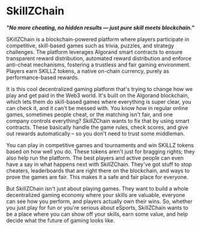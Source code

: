 # SkillZChain
*****"No more cheating, no hidden results — just pure skill meets blockchain."*****

SKillZChain is a blockchain-powered platform where players participate in competitive, skill-based games such as trivia, puzzles,
and strategy challenges. The platform leverages Algorand smart contracts to ensure transparent reward distribution, automated reward
distribution and enforce anti-cheat mechanisms, fostering a trustless and fair gaming environment. Players earn SKILLZ tokens,
a native on-chain currency, purely as performance-based rewards.

It is this cool decentralized gaming platform that's trying to change how we play and get paid in the Web3 world.
It's built on the Algorand blockchain, which lets them do skill-based games where everything is super clear, you can check it,
and it can't be messed with. You know how in regular online games, sometimes people cheat, or the matching isn't fair, and one
company controls everything? SkillZChain wants to fix that by using smart contracts. These basically handle the game rules,
check scores, and give out rewards automatically – so you don't need to trust some middleman.

You can play in competitive games and tournaments and win SKILLZ tokens based on how well you do. These tokens aren't just for
bragging rights; they also help run the platform. The best players and active people can even have a say in what happens next
with SkillZChain. They've got stuff to stop cheaters, leaderboards that are right there on the blockchain, and ways to prove the
games are fair. This makes it a safe and fair place for everyone.

But SkillZChain isn't just about playing games. They want to build a whole decentralized gaming economy where your skills are
valuable, everyone can see how you perform, and players actually own their wins. So, whether you just play for fun or you're
serious about eSports, SkillZChain wants to be a place where you can show off your skills, earn some value, and help decide 
what the future of gaming looks like.
